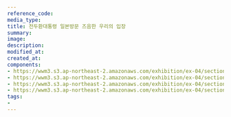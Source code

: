 ```yaml
---
reference_code:
media_type:
title: 전두환대통령 일본방문 즈음한 우리의 입장
summary:
image:
description:
modified_at:
created_at:
components:
- https://wwm3.s3.ap-northeast-2.amazonaws.com/exhibition/ex-04/section-01-right/2_전두환대통령+일본방문+즈음한+우리의+입장_1.jpg
- https://wwm3.s3.ap-northeast-2.amazonaws.com/exhibition/ex-04/section-01-right/2_전두환대통령+일본방문+즈음한+우리의+입장_2.jpg
- https://wwm3.s3.ap-northeast-2.amazonaws.com/exhibition/ex-04/section-01-right/2_전두환대통령+일본방문+즈음한+우리의+입장_3.jpg
- https://wwm3.s3.ap-northeast-2.amazonaws.com/exhibition/ex-04/section-01-right/2_전두환대통령+일본방문+즈음한+우리의+입장_4.jpg
tags:
-
---
```

